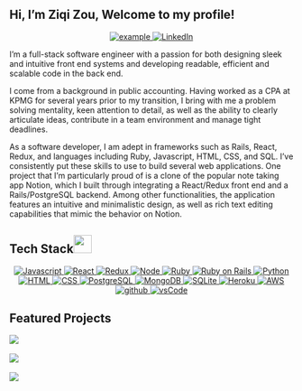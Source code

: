## Hi, I’m Ziqi Zou, Welcome to my profile!

<p align ="center">
	
  <a href="mailto:brianzou1@gmail.com" target="_blank">
    <img src="https://img.shields.io/badge/Gmail-D14836?style=for-the-badge&logo=gmail&logoColor=white" alt="example"/>
  </a>
  
   <a href="https://www.linkedin.com/in/ziqi-zou-cpa-2a877818a/" target="_blank">
    <img alt="LinkedIn" src="https://img.shields.io/badge/LinkedIn-0077B5?style=for-the-badge&logo=linkedin&logoColor=white" >
  </a>   


<p>I’m a full-stack software engineer with a passion for both designing sleek and intuitive front end systems and developing readable, efficient and scalable code in the back end.

I come from a background in public accounting. Having worked as a CPA at KPMG for several years prior to my transition, I bring with me a problem solving mentality, keen attention to detail, as well as the ability to clearly articulate ideas, contribute in a team environment and manage tight deadlines.

As a software developer, I am adept in frameworks such as Rails, React, Redux, and languages including Ruby, Javascript, HTML, CSS, and SQL. I’ve consistently put these skills to use to build several web applications. One project that I’m particularly proud of is a clone of the popular note taking app Notion, which I built through integrating a React/Redux front end and a Rails/PostgreSQL backend. Among other functionalities, the application features an intuitive and minimalistic design, as well as rich text editing capabilities that mimic the behavior on Notion.
</p>



## Tech Stack<img src="https://media2.giphy.com/media/QssGEmpkyEOhBCb7e1/giphy.gif?cid=ecf05e47a0n3gi1bfqntqmob8g9aid1oyj2wr3ds3mg700bl&rid=giphy.gif" width = 32px> 

<p align="center">
   <a href="#" target="_blank">
     <img alt="Javascript" src="https://img.shields.io/badge/JavaScript-F7DF1E?style=for-the-badge&logo=javascript&logoColor=white">
   </a>

  <a href="#" target="_blank">
    <img alt="React" src="https://img.shields.io/badge/-ReactJs-61DAFB?logo=react&logoColor=white&style=for-the-badge">
  </a>

  <a href="#" target="_blank">
    <img alt="Redux" src="https://img.shields.io/badge/Redux-593D88?style=for-the-badge&logo=redux&logoColor=white">
  </a>

  <a href="#" target="_blank">
    <img alt="Node" src="https://img.shields.io/badge/Node.js-43853D?style=for-the-badge&logo=node.js&logoColor=white">
  </a>

  <a href="#" target="_blank">
    <img alt="Ruby" src="https://img.shields.io/badge/Ruby-CC342D?style=for-the-badge&logo=ruby&logoColor=white">
  </a>

  <a href="#" target="_blank">
    <img alt="Ruby on Rails" src="https://img.shields.io/badge/Ruby_on_Rails-CC0000?style=for-the-badge&logo=ruby-on-rails&logoColor=white">
  </a>
	
  <a href="#" target="_blank">
    <img alt="Python" src="https://img.shields.io/badge/Python-3776AB?style=for-the-badge&logo=python&logoColor=white">
  </a>

  <a href="#" target="_blank">
    <img alt="HTML" src="https://img.shields.io/badge/HTML5-E34F26?style=for-the-badge&logo=html5&logoColor=white">
  </a>
  
  <a href="#" target="_blank">
    <img alt="CSS" src="https://img.shields.io/badge/CSS3-1572B6?style=for-the-badge&logo=css3&logoColor=white">
  </a>
  
  <a href="#" target="_blank">
    <img alt="PostgreSQL" src="https://img.shields.io/badge/PostgreSQL-316192?style=for-the-badge&logo=postgresql&logoColor=white">
  </a>

  <a href="#" target="_blank">
    <img alt="MongoDB" src="https://img.shields.io/badge/MongoDB-4EA94B?style=for-the-badge&logo=mongodb&logoColor=white">
  </a>
  
  <a href="#" target="_blank">
    <img alt="SQLite" src="https://img.shields.io/badge/SQLite-07405E?style=for-the-badge&logo=sqlite&logoColor=white">
  </a>
  
  <a href="#" target="_blank">
    <img alt="Heroku" src="https://img.shields.io/badge/Heroku-430098?style=for-the-badge&logo=heroku&logoColor=white">
  </a>

  <a href="#" target="_blank">
    <img alt="AWS" src="https://img.shields.io/badge/Amazon_AWS-232F3E?style=for-the-badge&logo=amazon-aws&logoColor=white">
  </a>

  <a href="#" target="_blank">
    <img src="https://img.shields.io/badge/github-181717.svg?style=for-the-badge&logo=github&logoColor=white" alt="github" />
  </a>
  <a href="#" target="_blank">
    <img src="https://img.shields.io/badge/vscode-007ACC.svg?style=for-the-badge&logo=visualstudiocode&logoColor=white" alt="vsCode"/> 
  </a>
</p>

## Featured Projects

<a href="https://github.com/ziqi23/Grub-Globe-2">
  <img align="center" src="https://github-readme-stats.vercel.app/api/pin/?username=ziqi23&repo=Grub-Globe-2&theme=tokyonight" />
</a>  
<br></br>

<a href="https://github.com/ziqi23/FS-Project">
  <img align="center" src="https://github-readme-stats.vercel.app/api/pin/?username=ziqi23&repo=FS-Project&theme=tokyonight" />
</a> 
<br></br>
<a href="https://github.com/ziqi23/JS-Project">

  <img align="center" src="https://github-readme-stats.vercel.app/api/pin/?username=ziqi23&repo=JS-Project&theme=tokyonight" />
	
</a> 
<br></br>
